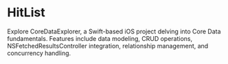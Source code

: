 # HitList
Explore CoreDataExplorer, a Swift-based iOS project delving into Core Data fundamentals. Features include data modeling, CRUD operations, NSFetchedResultsController integration, relationship management, and concurrency handling.
